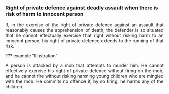 ### Right of private defence against deadly assault when there is risk of harm to innocent person
<div style="text-align: justify">

If, in the exercise of the right of private defence against an assault that reasonably causes the apprehension of death, the defender is so situated that he cannot effectually exercise that right without risking harm to an innocent person, his right of private defence extends to the running of that risk.

</div>

??? example "Illustration"
    <div style="text-align: justify"> A person is attacked by a mob that attempts to murder him. He cannot effectively exercise his right of private defence without firing on the mob, and he cannot fire without risking harming young children who are mingled with the mob. He commits no offence if, by so firing, he harms any of the children.
